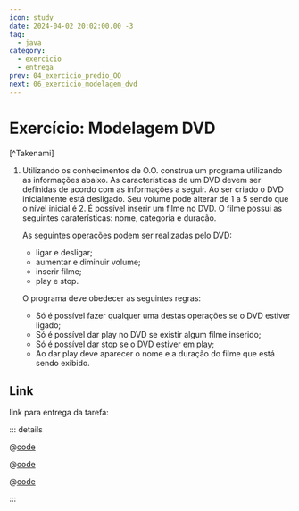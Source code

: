 ```yaml
---
icon: study
date: 2024-04-02 20:02:00.00 -3
tag:
  - java
category:
  - exercicio
  - entrega
prev: 04_exercicio_predio_OO
next: 06_exercicio_modelagem_dvd
---
```


# Exercício: Modelagem DVD

[^Takenami]


1. Utilizando os conhecimentos de O.O. construa um programa utilizando as informações abaixo. As características de um DVD devem ser definidas de acordo com as informações a seguir. Ao ser criado o DVD inicialmente está desligado. Seu volume pode alterar de 1 a 5 sendo que o nível inicial é 2. É possível inserir um filme no DVD. O filme possui as seguintes caraterísticas: nome, categoria e duração. 

    As seguintes operações podem ser realizadas pelo DVD:
    - ligar e desligar;
    - aumentar e diminuir volume;
    - inserir filme;
    - play e stop.

    O programa deve obedecer as seguintes regras:
    - Só é possível fazer qualquer uma destas operações se o DVD estiver ligado;
    - Só é possível dar play no DVD se existir algum filme inserido;
    - Só é possível dar stop se o DVD estiver em play;
    - Ao dar play deve aparecer o nome e a duração do filme que está sendo exibido.

## Link

link para entrega da tarefa: 

::: details 

@[code](../code/modelagemDVD/DVD.java)

@[code](../code/modelagemDVD/Filme.java)

@[code](../code/modelagemDVD/Mesa.java)

:::

<!-- @include: ../../bib/bib.md -->